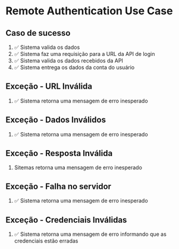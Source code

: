 # Remote Authentication Use Case

## Caso de sucesso
1. ✅ Sistema valida os dados
2. ✅ Sistema faz uma requisição para a URL da API de login
3. ✅ Sistema valida os dados recebidos da API
4. ✅ Sistema entrega os dados da conta do usuário

## Exceção - URL Inválida
1. ✅ Sistema retorna uma mensagem de erro inesperado

## Exceção - Dados Inválidos
1. ✅ Sistema retorna uma mensagem de erro inesperado

## Exceção - Resposta Inválida
1. Sitemas retorna uma mensagem de erro inesperado

## Exceção - Falha no servidor
1. ✅ Sistema retorna uma mensagem de erro inesperado

## Exceção - Credenciais Inválidas
1. ✅ Sistema retorna uma mensagem  de erro informando que as credenciais estão erradas